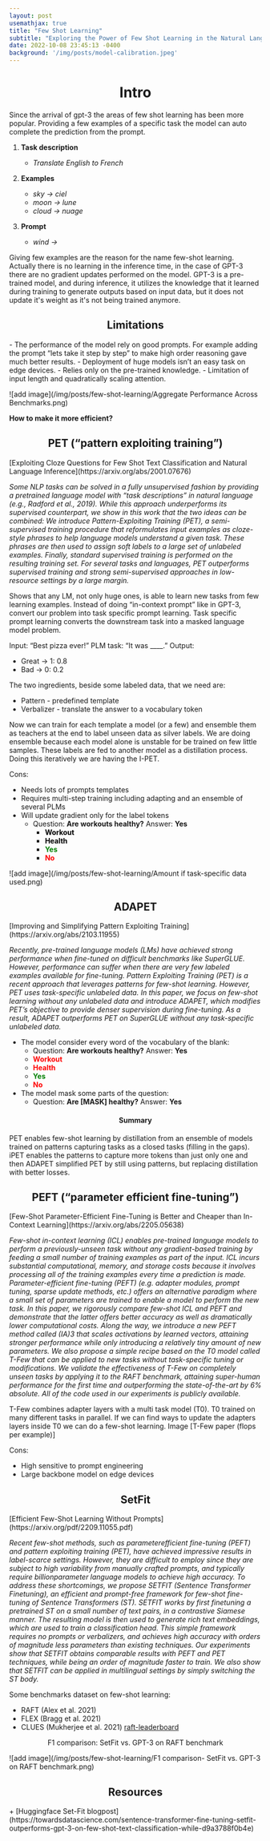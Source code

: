 ```yaml
---
layout: post
usemathjax: true
title: "Few Shot Learning"
subtitle: "Exploring the Power of Few Shot Learning in the Natural Language Processing World"
date: 2022-10-08 23:45:13 -0400
background: '/img/posts/model-calibration.jpeg'
---
```


<h1 style="text-align: center;">Intro</h1>

Since the arrival of gpt-3 the areas of few shot learning has been more popular.
Providing a few examples of a specific task the model can auto complete the prediction from the prompt.

 1. <b>Task description</b>
	 - *Translate English to French*

 2. <b>Examples</b>
	 - *sky -> ciel*
	 - *moon -> lune*
	 - *cloud -> nuage*

 3. <b>Prompt</b>
	 - *wind ->*
	 
Giving few examples are the reason for the name few-shot learning.
Actually there is no learning in the inference time, in the case of GPT-3 there are no gradient updates performed on the model.
GPT-3 is a pre-trained model, and during inference, it utilizes the knowledge that it learned during training to generate outputs based on input data, but it does not update it's weight as it's not being trained anymore.

<h2 style="text-align: center;">Limitations</h2>
<b></b>
 - The performance of the model rely on good prompts. For example adding
   the prompt “lets take it step by step” to make high order reasoning
   gave much better results.
 - Deployment of huge models isn’t an easy task on edge devices.
 - Relies only on the pre-trained knowledge.
 - Limitation of input length and quadratically scaling attention.

![add image](/img/posts/few-shot-learning/Aggregate Performance Across Benchmarks.png)

<b>How to make it more efficient?</b>

<h2 style="text-align: center;">PET (“pattern exploiting training”)</h2>
[Exploiting Cloze Questions for Few Shot Text Classification and Natural Language Inference](https://arxiv.org/abs/2001.07676)

*Some NLP tasks can be solved in a fully unsupervised fashion by providing a pretrained language model with “task descriptions” in natural language (e.g., Radford et al., 2019). While this approach underperforms its supervised counterpart, we show in this work that the two ideas can be combined: We introduce Pattern-Exploiting Training (PET), a semi-supervised training procedure that reformulates input examples as cloze-style phrases to help language models understand a given task. These phrases are then used to assign soft labels to a large set of unlabeled examples. Finally, standard supervised training is performed on the resulting training set. For several tasks and languages, PET outperforms supervised training and strong semi-supervised approaches in low-resource settings by a large margin.*

Shows that any LM, not only huge ones, is able to learn new tasks from few learning examples.
Instead of doing “in-context prompt” like in GPT-3, convert our problem into task specific prompt learning.
Task specific prompt learning converts the downstream task into a masked language model problem.

Input: “Best pizza ever!”
PLM task: “It was ____.”
Output:

 - Great -> 1: 0.8
 - Bad -> 0: 0.2

The two ingredients, beside some labeled data, that we need are:
 - Pattern - predefined template
 - Verbalizer - translate the answer to a vocabulary token

Now we can train for each template a model (or a few) and ensemble them as teachers at the end to label unseen data as silver labels. We are doing ensemble because each model alone is unstable for be trained on few little samples. These labels are fed to another model as a distillation process. Doing this iteratively we are having the I-PET.

Cons:
 - Needs lots of prompts templates
 - Requires multi-step training including adapting and an ensemble of several PLMs
 - Will update gradient only for the label tokens
	 - Question: **Are workouts healthy?** Answer: **Yes**
		 - <b style="color:black;">Workout</b>
		 - <b style="color:black;">Health</b>
		 - <b style="color:green;">Yes</b>
		 - <b style="color:red;">No</b>

![add image](/img/posts/few-shot-learning/Amount if task-specific data used.png)

<h2 style="text-align: center;">ADAPET</h2>
[Improving and Simplifying Pattern Exploiting Training](https://arxiv.org/abs/2103.11955)

*Recently, pre-trained language models (LMs) have achieved strong performance when fine-tuned on difficult benchmarks like SuperGLUE. However, performance can suffer when there are very few labeled examples available for fine-tuning. Pattern Exploiting Training (PET) is a recent approach that leverages patterns for few-shot learning. However, PET uses task-specific unlabeled data. In this paper, we focus on few-shot learning without any unlabeled data and introduce ADAPET, which modifies PET’s objective to provide denser supervision during fine-tuning. As a result, ADAPET outperforms PET on SuperGLUE without any task-specific unlabeled data.*

 - The model consider every word of the vocabulary of the blank:
    - Question: **Are workouts healthy?** Answer: **Yes**
   	 - <b style="color:red;">Workout</b>
   	 - <b style="color:red;">Health</b>
   	 - <b style="color:green;">Yes</b>
   	 - <b style="color:red;">No</b>
 - The model mask some parts of the question:
	 - Question: **Are [MASK] healthy?** Answer: **Yes**

<h4 style="text-align: center;">Summary</h4>
PET enables few-shot learning by distillation from an ensemble of models trained on patterns capturing tasks as a closed tasks (filling in the gaps).
iPET enables the patterns to capture more tokens than just only one and then ADAPET simplified PET  by still using patterns, but replacing distillation with better losses.

<h2 style="text-align: center;">PEFT (“parameter efficient fine-tuning”)</h2>
[Few-Shot Parameter-Efficient Fine-Tuning is Better and Cheaper than In-Context Learning](https://arxiv.org/abs/2205.05638)

*Few-shot in-context learning (ICL) enables pre-trained language models to perform a previously-unseen task without any gradient-based training by feeding a small number of training examples as part of the input. ICL incurs substantial computational, memory, and storage costs because it involves processing all of the training examples every time a prediction is made. Parameter-efficient fine-tuning (PEFT) (e.g. adapter modules, prompt tuning, sparse update methods, etc.) offers an alternative paradigm where a small set of parameters are trained to enable a model to perform the new task. In this paper, we rigorously compare few-shot ICL and PEFT and demonstrate that the latter offers better accuracy as well as dramatically lower computational costs. Along the way, we introduce a new PEFT method called (IA)3 that scales activations by learned vectors, attaining stronger performance while only introducing a relatively tiny amount of new parameters. We also propose a simple recipe based on the T0 model called T-Few that can be applied to new tasks without task-specific tuning or modifications. We validate the effectiveness of T-Few on completely unseen tasks by applying it to the RAFT benchmark, attaining super-human performance for the first time and outperforming the state-of-the-art by 6% absolute. All of the code used in our experiments is publicly available.*

T-Few combines adapter layers with a multi task model (T0). T0 trained on many different tasks in parallel. If we can find ways to update the adapters layers inside T0 we can do a few-shot learning.
Image [T-Few paper (flops per example)]

Cons:

 - High sensitive to prompt engineering
 - Large backbone model on edge devices

<h2 style="text-align: center;">SetFit</h2>
[Efficient Few-Shot Learning Without Prompts](https://arxiv.org/pdf/2209.11055.pdf)

*Recent few-shot methods, such as parameterefficient fine-tuning (PEFT) and pattern exploiting training (PET), have achieved impressive results in label-scarce settings. However, they are difficult to employ since they are subject to high variability from manually crafted prompts, and typically require billionparameter language models to achieve high accuracy. To address these shortcomings, we propose SETFIT (Sentence Transformer Finetuning), an efficient and prompt-free framework for few-shot fine-tuning of Sentence Transformers (ST). SETFIT works by first finetuning a pretrained ST on a small number of text pairs, in a contrastive Siamese manner. The resulting model is then used to generate rich text embeddings, which are used to train a classification head. This simple framework requires no prompts or verbalizers, and achieves high accuracy with orders of magnitude less parameters than existing techniques. Our experiments show that SETFIT obtains comparable results with PEFT and PET techniques, while being an order of magnitude faster to train. We also show that SETFIT can be applied in multilingual settings by simply switching the ST body.*

Some benchmarks dataset on few-shot learning:

 - RAFT (Alex et al. 2021)
 - FLEX (Bragg et al. 2021)
 - CLUES (Mukherjee et al. 2021)
[raft-leaderboard](https://huggingface.co/spaces/ought/raft-leaderboard)

<p style="text-align: center;">F1 comparison: SetFit vs. GPT-3 on RAFT benchmark</p>
![add image](/img/posts/few-shot-learning/F1 comparison- SetFit vs. GPT-3 on RAFT benchmark.png)

<h2 style="text-align: center;">Resources</h2>
+ [Huggingface Set-Fit blogpost](https://towardsdatascience.com/sentence-transformer-fine-tuning-setfit-outperforms-gpt-3-on-few-shot-text-classification-while-d9a3788f0b4e)
